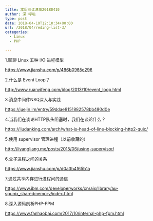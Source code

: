```yaml
---
title: 本周阅读清单20180410
author: 深 呼吸
type: post
date: 2018-04-10T12:10:34+00:00
url: /2018/04/reding-list-3/
categories:
  - Linux
  - PHP

---
```

1.聊聊 Linux 五种 I/O 进程模型
  
<a href="https://www.jianshu.com/p/486b0965c296" target="_blank" rel="noopener nofollow">https://www.jianshu.com/p/486b0965c296</a>

2.什么是 Event Loop？
  
<a href="http://www.ruanyifeng.com/blog/2013/10/event_loop.html" target="_blank" rel="noopener nofollow">http://www.ruanyifeng.com/blog/2013/10/event_loop.html</a>

3.消息中间件NSQ深入与实践
  
<a href="https://juejin.im/entry/59ddae8151882578bb480d0e" target="_blank" rel="noopener nofollow">https://juejin.im/entry/59ddae8151882578bb480d0e</a>

4.当我们在谈论HTTP队头阻塞时，我们在谈论什么？
  
<a href="https://liudanking.com/arch/what-is-head-of-line-blocking-http2-quic/" target="_blank" rel="noopener nofollow">https://liudanking.com/arch/what-is-head-of-line-blocking-http2-quic/</a>

5.使用 supervisor 管理进程（以前收藏的）
  
<a href="http://liyangliang.me/posts/2015/06/using-supervisor/" target="_blank" rel="noopener nofollow">http://liyangliang.me/posts/2015/06/using-supervisor/</a>

6.父子进程之间的关系
  
<a href="https://www.jianshu.com/p/d0a3b4f65b1a" target="_blank" rel="noopener nofollow">https://www.jianshu.com/p/d0a3b4f65b1a</a>

7.通过共享内存进行进程间的通信
  
<a href="https://www.ibm.com/developerworks/cn/aix/library/au-spunix_sharedmemory/index.html" target="_blank" rel="noopener nofollow">https://www.ibm.com/developerworks/cn/aix/library/au-spunix_sharedmemory/index.html</a>

8.深入源码剖析PHP-FPM
  
<a href="https://www.fanhaobai.com/2017/10/internal-php-fpm.html" target="_blank" rel="noopener nofollow">https://www.fanhaobai.com/2017/10/internal-php-fpm.html</a>
